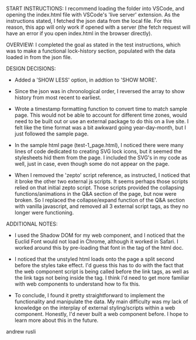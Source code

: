 START INSTRUCTIONS:
I recommend loading the folder into VSCode, and opening the index.html file with VSCode's 'live server' extension. As the instructions stated, I fetched the json data from the local file. For this reason, this app will only work if opened with a server (the fetch request will have an error if you open index.html in the browser directly). 

OVERVIEW: 
I completed the goal as stated in the test instructions, which was to make a functional lock-history section, populated with the data loaded in from the json file.

DESIGN DECISIONS:
- Added a 'SHOW LESS' option, in addtion to 'SHOW MORE'.

- Since the json was in chronological order, I reversed the array to show history from most recent to earliest.

- Wrote a timestamp formatting function to convert time to match sample page. This would not be able to account for different time zones, would need to be built out or use an external package to do this on a live site. I felt like the time format was a bit awkward going year-day-month, but I just followed the sample page.

- In the sample html page (test-1_page.html), I noticed there were many lines of code dedicated to creating SVG lock icons, but it seemed the stylesheets hid them from the page. I included the SVG's in my code as well, just in case, even though some do not appear on the page.

- When I removed the 'zepto' script reference, as instructed, I noticed that it broke the other two external js scripts. It seems perhaps those scripts relied on that initial zepto script. Those scripts provided the collapsing functions/animations in the Q&A section of the page, but now were broken. So I replaced the collapse/expand function of the Q&A section with vanilla javascript, and removed all 3 external script tags, as they no longer were functioning.


ADDITIONAL NOTES:
- I used the Shadow DOM for my web component, and I noticed that the Euclid Font would not load in Chrome, although it worked in Safari. I worked around this by pre-loading that font in the <head> tag of the html doc.

- I noticed that the unstyled html loads onto the page a split second before the styles take effect. I'd guess this has to do with the fact that the web component script is being called before the link tags, as well as the link tags not being inside the <head> tag. I think I'd need to get more familiar with web components to understand how to fix this.

- To conclude, I found it pretty straightforward to implement the functionality and manipulate the data. My main difficulty was my lack of knowledge on the interplay of external styling/scripts within a web component. Honestly, I'd never built a web component before. I hope to learn more about this in the future.

andrew rusli

